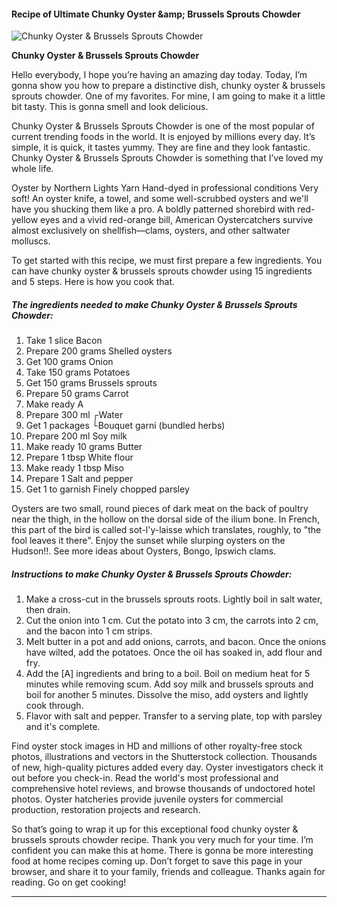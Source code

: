             

#### Recipe of Ultimate Chunky Oyster &amp;amp; Brussels Sprouts Chowder

![Chunky Oyster &amp; Brussels Sprouts Chowder](https://img-global.cpcdn.com/recipes/5668649508536320/751x532cq70/chunky-oyster-brussels-sprouts-chowder-recipe-main-photo.jpg)

**Chunky Oyster &amp; Brussels Sprouts Chowder**

Hello everybody, I hope you’re having an amazing day today. Today, I’m gonna show you how to prepare a distinctive dish, chunky oyster & brussels sprouts chowder. One of my favorites. For mine, I am going to make it a little bit tasty. This is gonna smell and look delicious.

Chunky Oyster & Brussels Sprouts Chowder is one of the most popular of current trending foods in the world. It is enjoyed by millions every day. It’s simple, it is quick, it tastes yummy. They are fine and they look fantastic. Chunky Oyster & Brussels Sprouts Chowder is something that I’ve loved my whole life.

Oyster by Northern Lights Yarn Hand-dyed in professional conditions Very soft! An oyster knife, a towel, and some well-scrubbed oysters and we'll have you shucking them like a pro. A boldly patterned shorebird with red-yellow eyes and a vivid red-orange bill, American Oystercatchers survive almost exclusively on shellfish—clams, oysters, and other saltwater molluscs.

To get started with this recipe, we must first prepare a few ingredients. You can have chunky oyster & brussels sprouts chowder using 15 ingredients and 5 steps. Here is how you cook that.

##### The ingredients needed to make Chunky Oyster & Brussels Sprouts Chowder:

1.  Take 1 slice Bacon
2.  Prepare 200 grams Shelled oysters
3.  Get 100 grams Onion
4.  Take 150 grams Potatoes
5.  Get 150 grams Brussels sprouts
6.  Prepare 50 grams Carrot
7.  Make ready A
8.  Prepare 300 ml ┌Water
9.  Get 1 packages └Bouquet garni (bundled herbs)
10.  Prepare 200 ml Soy milk
11.  Make ready 10 grams Butter
12.  Prepare 1 tbsp White flour
13.  Make ready 1 tbsp Miso
14.  Prepare 1 Salt and pepper
15.  Get 1 to garnish Finely chopped parsley

Oysters are two small, round pieces of dark meat on the back of poultry near the thigh, in the hollow on the dorsal side of the ilium bone. In French, this part of the bird is called sot-l'y-laisse which translates, roughly, to "the fool leaves it there". Enjoy the sunset while slurping oysters on the Hudson!!. See more ideas about Oysters, Bongo, Ipswich clams.

##### Instructions to make Chunky Oyster & Brussels Sprouts Chowder:

1.  Make a cross-cut in the brussels sprouts roots. Lightly boil in salt water, then drain.
2.  Cut the onion into 1 cm. Cut the potato into 3 cm, the carrots into 2 cm, and the bacon into 1 cm strips.
3.  Melt butter in a pot and add onions, carrots, and bacon. Once the onions have wilted, add the potatoes. Once the oil has soaked in, add flour and fry.
4.  Add the \[A\] ingredients and bring to a boil. Boil on medium heat for 5 minutes while removing scum. Add soy milk and brussels sprouts and boil for another 5 minutes. Dissolve the miso, add oysters and lightly cook through.
5.  Flavor with salt and pepper. Transfer to a serving plate, top with parsley and it's complete.

Find oyster stock images in HD and millions of other royalty-free stock photos, illustrations and vectors in the Shutterstock collection. Thousands of new, high-quality pictures added every day. Oyster investigators check it out before you check-in. Read the world's most professional and comprehensive hotel reviews, and browse thousands of undoctored hotel photos. Oyster hatcheries provide juvenile oysters for commercial production, restoration projects and research.

So that’s going to wrap it up for this exceptional food chunky oyster & brussels sprouts chowder recipe. Thank you very much for your time. I’m confident you can make this at home. There is gonna be more interesting food at home recipes coming up. Don’t forget to save this page in your browser, and share it to your family, friends and colleague. Thanks again for reading. Go on get cooking!

* * *